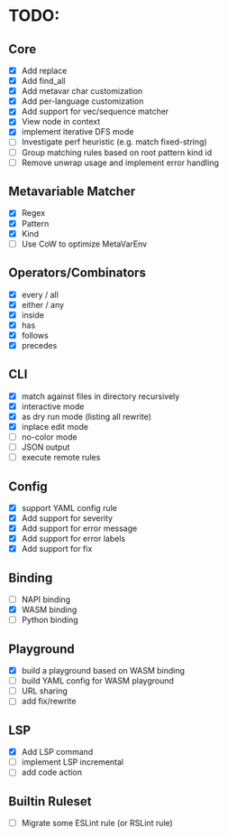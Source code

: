 # TODO:

## Core
- [x] Add replace
- [x] Add find_all
- [x] Add metavar char customization
- [x] Add per-language customization
- [x] Add support for vec/sequence matcher
- [x] View node in context
- [x] implement iterative DFS mode
- [ ] Investigate perf heuristic (e.g. match fixed-string)
- [ ] Group matching rules based on root pattern kind id
- [ ] Remove unwrap usage and implement error handling

## Metavariable Matcher
- [x] Regex
- [x] Pattern
- [x] Kind
- [ ] Use CoW to optimize MetaVarEnv

## Operators/Combinators
- [x] every / all
- [x] either / any
- [x] inside
- [x] has
- [x] follows
- [x] precedes

## CLI
- [x] match against files in directory recursively
- [x] interactive mode
- [x] as dry run mode (listing all rewrite)
- [x] inplace edit mode
- [ ] no-color mode
- [ ] JSON output
- [ ] execute remote rules

## Config
- [x] support YAML config rule
- [x] Add support for severity
- [x] Add support for error message
- [x] Add support for error labels
- [x] Add support for fix

## Binding
- [ ] NAPI binding
- [x] WASM binding
- [ ] Python binding

## Playground
- [x] build a playground based on WASM binding
- [ ] build YAML config for WASM playground
- [ ] URL sharing
- [ ] add fix/rewrite

## LSP
- [x] Add LSP command
- [ ] implement LSP incremental
- [ ] add code action

## Builtin Ruleset
- [ ] Migrate some ESLint rule (or RSLint rule)

